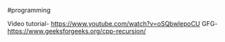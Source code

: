 #programming 

Video tutorial-
https://www.youtube.com/watch?v=oSQbwlepoCU
GFG- https://www.geeksforgeeks.org/cpp-recursion/
